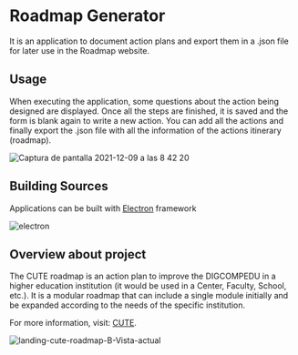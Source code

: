 # Roadmap Generator

It is an application to document action plans and export them in a .json file for later use in the Roadmap website.

## Usage
When executing the application, some questions about the action being designed are displayed. Once all the steps are finished, it is saved and the form is blank again to write a new action. You can add all the actions and finally export the .json file with all the information of the actions itinerary (roadmap).

![Captura de pantalla 2021-12-09 a las 8 42 20](https://user-images.githubusercontent.com/91458022/169532093-688ff8b2-acd0-41c9-ae75-c6d8482dbb22.png)


## Building Sources
Applications can be built with [Electron](https://github.com/electron/electron) framework 

![electron](https://user-images.githubusercontent.com/91458022/169534797-b6c8faad-5467-437f-bee0-31b053deab0d.png)


## Overview about project
The CUTE roadmap is an action plan to improve the DIGCOMPEDU in a higher education institution (it would be used in a Center, Faculty, School, etc.). It is a modular roadmap that can include a single module initially and be expanded according to the needs of the specific institution.

For more information, visit: [CUTE](https://cute.ku.dk/).

![landing-cute-roadmap-B-Vista-actual](https://user-images.githubusercontent.com/91458022/169350938-219504f1-65d5-4b09-96fd-ed0c923226d9.jpg)
